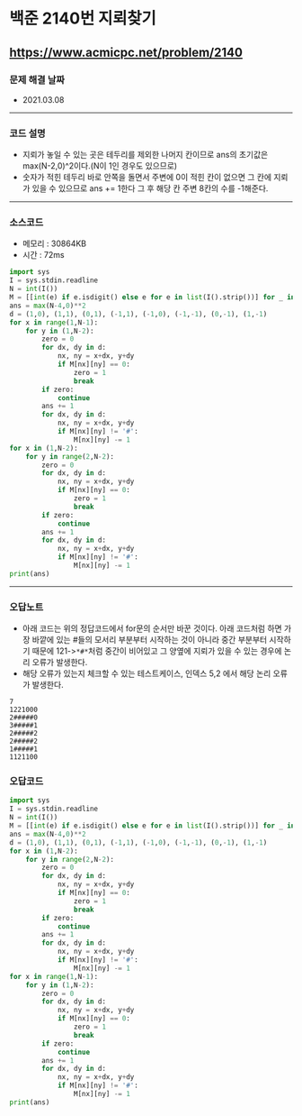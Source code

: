 # 백준 2140번 지뢰찾기
https://www.acmicpc.net/problem/2140
---

### 문제 해결 날짜
- 2021.03.08
---

### 코드 설명
- 지뢰가 놓일 수 있는 곳은 테두리를 제외한 나머지 칸이므로 ans의 초기값은 max(N-2,0)^2이다.(N이 1인 경우도 있으므로)
- 숫자가 적힌 테두리 바로 안쪽을 돌면서 주변에 0이 적힌 칸이 없으면 그 칸에 지뢰가 있을 수 있으므로 ans += 1한다 그 후 해당 칸 주변 8칸의 수를 -1해준다.
---

### 소스코드
- 메모리 : 30864KB
- 시간 : 72ms
```Python
import sys
I = sys.stdin.readline
N = int(I())
M = [[int(e) if e.isdigit() else e for e in list(I().strip())] for _ in range(N)]
ans = max(N-4,0)**2
d = (1,0), (1,1), (0,1), (-1,1), (-1,0), (-1,-1), (0,-1), (1,-1)
for x in range(1,N-1):
    for y in (1,N-2):
        zero = 0
        for dx, dy in d:
            nx, ny = x+dx, y+dy
            if M[nx][ny] == 0:
                zero = 1
                break
        if zero:
            continue
        ans += 1
        for dx, dy in d:
            nx, ny = x+dx, y+dy
            if M[nx][ny] != '#':
                M[nx][ny] -= 1
for x in (1,N-2):
    for y in range(2,N-2):
        zero = 0
        for dx, dy in d:
            nx, ny = x+dx, y+dy
            if M[nx][ny] == 0:
                zero = 1
                break
        if zero:
            continue
        ans += 1
        for dx, dy in d:
            nx, ny = x+dx, y+dy
            if M[nx][ny] != '#':
                M[nx][ny] -= 1
print(ans)
```
---
### 오답노트
- 아래 코드는 위의 정답코드에서 for문의 순서만 바꾼 것이다. 아래 코드처럼 하면 가장 바깥에 있는 #들의 모서리 부분부터 시작하는 것이 아니라 중간 부분부터 시작하기 때문에 121->```*#*```처럼 중간이 비어있고 그 양옆에 지뢰가 있을 수 있는 경우에 논리 오류가 발생한다.
- 해당 오류가 있는지 체크할 수 있는 테스트케이스, 인덱스 5,2 에서 해당 논리 오류가 발생한다.
```
7
1221000
2#####0
3#####1
2#####2
2#####2
1#####1
1121100
```

### 오답코드
```Python
import sys
I = sys.stdin.readline
N = int(I())
M = [[int(e) if e.isdigit() else e for e in list(I().strip())] for _ in range(N)]
ans = max(N-4,0)**2
d = (1,0), (1,1), (0,1), (-1,1), (-1,0), (-1,-1), (0,-1), (1,-1)
for x in (1,N-2):
    for y in range(2,N-2):
        zero = 0
        for dx, dy in d:
            nx, ny = x+dx, y+dy
            if M[nx][ny] == 0:
                zero = 1
                break
        if zero:
            continue
        ans += 1
        for dx, dy in d:
            nx, ny = x+dx, y+dy
            if M[nx][ny] != '#':
                M[nx][ny] -= 1
for x in range(1,N-1):
    for y in (1,N-2):
        zero = 0
        for dx, dy in d:
            nx, ny = x+dx, y+dy
            if M[nx][ny] == 0:
                zero = 1
                break
        if zero:
            continue
        ans += 1
        for dx, dy in d:
            nx, ny = x+dx, y+dy
            if M[nx][ny] != '#':
                M[nx][ny] -= 1
print(ans)
```